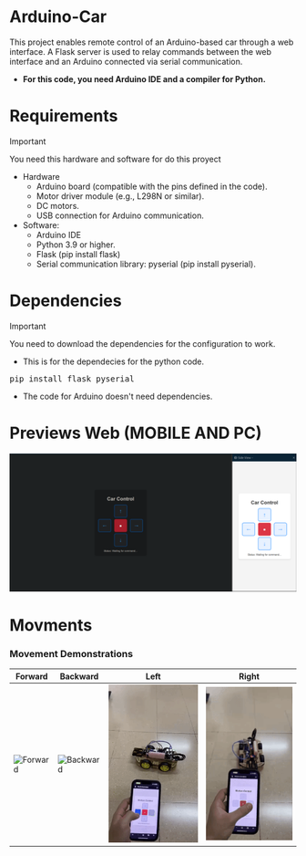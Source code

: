 # Arduino-Car
This project enables remote control of an Arduino-based car through a web interface. A Flask server is used to relay commands between the web interface and an Arduino connected via serial communication.
* **For this code, you need Arduino IDE and a compiler for Python.**
# Requirements
> [!IMPORTANT]
> You need this hardware and software for do this proyect
  *  Hardware
        * Arduino board (compatible with the pins defined in the code).
        * Motor driver module (e.g., L298N or similar).
        * DC motors.
        * USB connection for Arduino communication.
  *  Software:
       * Arduino IDE
       * Python 3.9 or higher.
       * Flask (pip install flask)
       * Serial communication library: pyserial (pip install pyserial).
# Dependencies
> [!IMPORTANT]
> You need to download the dependencies for the configuration to work.
* This is for the dependecies for the python code.
<pre>pip install flask pyserial</pre>
* The code for Arduino doesn't need dependencies.
# Previews Web (MOBILE AND PC)
![screenshot](https://github.com/Arnau029/Arduino-Car/blob/main/Image/MOBILE_AND_PC.png)
# Movments
### Movement Demonstrations

| **Forward** | **Backward** | **Left** | **Right** |
|-------------|--------------|----------|-----------|
| ![Forward](https://github.com/Arnau029/Arduino-Car/blob/main/GIFs/forward.gif) | ![Backward](https://github.com/Arnau029/Arduino-Car/blob/main/GIFs/Backwards.gif) | ![Left](https://github.com/Arnau029/Arduino-Car/blob/main/GIFs/To_The_Left.gif) | ![Right](https://github.com/Arnau029/Arduino-Car/blob/main/GIFs/To_The_Right.gif) |

